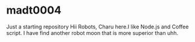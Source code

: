 # madt0004
Just a starting repository
Hii Robots,
Charu here.I like Node.js and Coffee script.
I have find another robot moon that is more superior than uhh.
